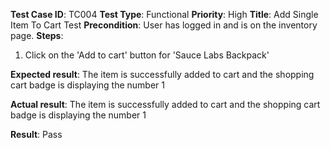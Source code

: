 **Test Case ID**: TC004
**Test Type**: Functional
**Priority**: High
**Title**: Add Single Item To Cart Test
**Precondition**: User has logged in and is on the inventory page.
**Steps**:
1. Click on the 'Add to cart' button for 'Sauce Labs Backpack'

**Expected result**: The item is successfully added to cart and the shopping cart badge is displaying the number 1

**Actual result**: The item is successfully added to cart and the shopping cart badge is displaying the number 1

**Result**: Pass